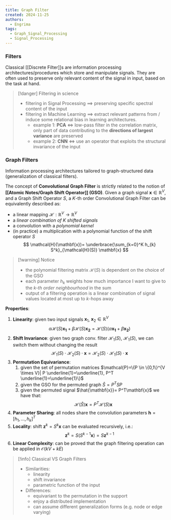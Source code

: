 ```yaml
---
title: Graph Filter
created: 2024-11-25
authors:
  - Engrima
tags:
  - Graph_Signal_Processing
  - Signal_Processing
---
```

### Filters

Classical [[Discrete Filter]]s are information processing architectures/procedures which store and manipulate signals. They are often used to preserve only relevant content of the signal in input, based on the task at hand.

>[!danger] Filtering in science
>- filtering in Signal Processing $\implies$ preserving specific spectral content of the input
>- filtering in Machine Learning $\implies$ extract relevant patterns from / induce some relational bias in learning architectures.
>	- example 1: **PCA** $\iff$ low-pass filter in the correlation matrix, only part of data contributing to the **directions of largest variance** are preserved
>	- example 2: **CNN** $\iff$ use an operator that exploits the structural invariance of the input

### Graph Filters

Information processing architectures tailored to graph-structured data (generalization of classical filters). 

The concept of **Convolutional Graph Filter** is strictly related to the notion of **[[Atomic Notes/Graph Shift Operator]] (GSO)**. Given a graph signal $\mathbf{x} \in \mathbb{R}^V$, and a Graph Shift Operator $S$, a $K$-th order Convolutional Graph Filter can be equivalently described as:
- a linear mapping $\mathcal{H}:\mathbb{R}^V \rightarrow \mathbb{R}^V$ 
- a *linear combination of $K$ shifted signals*
- a convolution with a *polynomial kernel*
- (in practice) a multiplication with a polynomial function of the shift operator $S$
$$
\mathcal{H}(\mathbf{x})= \underbrace{\sum_{k=0}^K h_{k} S^k}_{\mathcal{H}(S)} \mathbf{x}
$$

>[!warning] Notice
>- the polynomial filtering matrix $\mathcal{H}(S)$ is dependent on the choice of the GSO
>- each parameter $h_{k}$ weights how much importance I want to give to the *$k$-th order neighbourhood* in the sum
>- output of a filtering operation is a linear combination of signal values located at most up to $k$-hops away

**Properties**:
1. **Linearity**: given two input signals $\mathbf{x}_{1}$, $\mathbf{x}_{2} \in \mathbb{R}^V$ $$ \alpha \mathcal{H}(S)\mathbf{x_{1}} +\beta \mathcal{H}(S)\mathbf{x_{2}} = \mathcal{H}(S) (\alpha \mathbf{x_{1}}+\beta \mathbf{x_{2}}) $$
2. **Shift Invariance**: given two graph conv. filter $\mathcal{H_{1}}(S)$, $\mathcal{H_{1}}(S)$, we can switch them without changing the result $$\mathcal{H_{1}}(S) \cdot \mathcal{H_{2}}(S) \cdot \mathbf{x}= \mathcal{H_{2}}(S) \cdot \mathcal{H_{1}}(S) \cdot \mathbf{x} $$
3. **Permutation Equivariance**: 
	1. given the set of permutation matrices $\mathcal{P}=\{P \in \{0,1\}^{V \times V}| P  \underline{1}=\underline{1}, P^T  \underline{1}=\underline{1}\}$
	2. given the GSO for the permuted graph $\hat{S}= P^TSP$
	3. given the permuted signal $\hat{\mathbf{x}}= P^T\mathbf{x}$
	we have that:
	$$\mathcal{H}(\hat{S})\mathbf{x}= P^T\mathcal{H}(S)\mathbf{x}$$
4. **Parameter Sharing**: all nodes share the convolution parameters $\mathbf{h}=[h_{1},\dots, h_{k}]^T$
5. **Locality**: shift $\mathbf{z}^k = S^k\mathbf{x}$ can be evaluated recursively, i.e.: $$\mathbf{z}^k = S(S^{k-1}\mathbf{x})= S \mathbf{z}^{k-1}$$
6. **Linear Complexity**: can be proved that the graph filtering operation can be applied in $\mathcal{O}(kV + kE)$


>[!info] Classical VS Graph Filters
>- Similarities:
>	- linearity
>	- shift invariance
>	- parametric function of the input
>- Differences:
>	- equivariant to the permutation in the support
>	- enjoy a distributed implementation
>	- can assume different generalization forms (e.g. node or edge varying)
>
